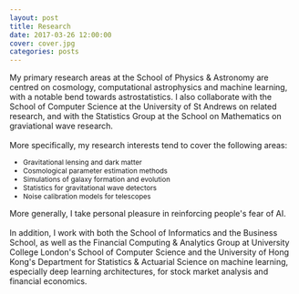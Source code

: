 ```yaml
---
layout: post
title: Research
date: 2017-03-26 12:00:00
cover: cover.jpg
categories: posts
---
```


<style>
.stdSize li{
font-size:12px;
}
</style>

My primary research areas at the School of Physics & Astronomy are centred on cosmology, computational astrophysics and machine learning, with a notable bend towards astrostatistics. I also collaborate with the School of Computer Science at the University of St Andrews on related research, and with the Statistics Group at the School on Mathematics on graviational wave research.
<br><br>
More specifically, my research interests tend to cover the following areas:
<ul class = "stdSize">
<li>Gravitational lensing and dark matter</li>
<li>Cosmological parameter estimation methods</li>
<li>Simulations of galaxy formation and evolution</li>
<li>Statistics for gravitational wave detectors</li>
<li>Noise calibration models for telescopes</li>
</ul>
More generally, I take personal pleasure in reinforcing people's fear of AI.
<br><br>
In addition, I work with both the School of Informatics and the Business School, as well as the Financial Computing & Analytics Group at University College London's School of Computer Science and the University of Hong Kong's Department for Statistics & Actuarial Science on machine learning, especially deep learning architectures, for stock market analysis and financial economics.
